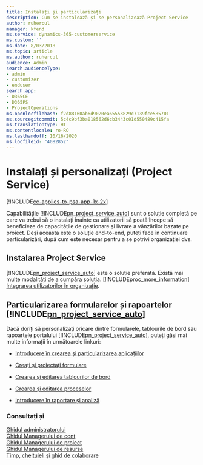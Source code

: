 ```yaml
---
title: Instalați și particularizați
description: Cum se instalează și se personalizează Project Service
author: ruhercul
manager: kfend
ms.service: dynamics-365-customerservice
ms.custom: ''
ms.date: 8/03/2018
ms.topic: article
ms.author: ruhercul
audience: Admin
search.audienceType:
- admin
- customizer
- enduser
search.app:
- D365CE
- D365PS
- ProjectOperations
ms.openlocfilehash: f2d88160ab6d9020ea65553829c7139fce585701
ms.sourcegitcommit: 5c4c9bf3ba018562d6cb3443c01d550489c415fa
ms.translationtype: HT
ms.contentlocale: ro-RO
ms.lasthandoff: 10/16/2020
ms.locfileid: "4082852"
---
```

# <a name="install-and-customize-project-service"></a>Instalați și personalizați (Project Service)

[!INCLUDE[cc-applies-to-psa-app-1x-2x](../includes/cc-applies-to-psa-app-1x-2x.md)]

Capabilitățile [!INCLUDE[pn_project_service_auto](../includes/pn-project-service-auto.md)] sunt o soluție completă pe care va trebui să o instalați înainte ca utilizatorii să poată începe să beneficieze de capacitățile de gestionare și livrare a vânzărilor bazate pe proiect. Deși aceasta este o soluție end-to-end, puteți face în continuare particularizări, după cum este necesar pentru a se potrivi organizației dvs.  
<!-- TODO: I expect to find the information on how to get and install this here. Please find that and add it here. Same for Project Service.--> 
  
## <a name="install-project-service"></a>Instalarea Project Service  
 [!INCLUDE[pn_project_service_auto](../includes/pn-project-service-auto.md)] este o soluție preferată. Există mai multe modalități de a cumpăra soluția. [!INCLUDE[proc_more_information](../includes/proc-more-information.md)] [Integrarea utilizatorilor în organizație](https://docs.microsoft.com/dynamics365/customerengagement/on-premises/admin/onboard-your-organization-and-users-to-dynamics-365-online).  
  
## <a name="customize-pn_project_service_auto-forms-and-reports"></a>Particularizarea formularelor și rapoartelor [!INCLUDE[pn_project_service_auto](../includes/pn-project-service-auto.md)]  
 Dacă doriți să personalizați oricare dintre formularele, tablourile de bord sau rapoartele portalului [!INCLUDE[pn_project_service_auto](../includes/pn-project-service-auto.md)], puteți găsi mai multe informații în următoarele linkuri:  
  
- [Introducere în crearea și particularizarea aplicațiilor](https://docs.microsoft.com/dynamics365/customerengagement/on-premises/customize/getting-started-customization)  
  
- [Creați și proiectați formulare](https://docs.microsoft.com/dynamics365/customerengagement/on-premises/customize/create-design-forms)  
  
- [Crearea și editarea tablourilor de bord](https://docs.microsoft.com/dynamics365/customerengagement/on-premises/customize/create-edit-dashboards)  
  
- [Crearea și editarea proceselor](https://docs.microsoft.com/dynamics365/customerengagement/on-premises/customize/guide-staff-through-common-tasks-processes)  
  
- [Introducere în raportare și analiză](https://docs.microsoft.com/dynamics365/customerengagement/on-premises/analytics/reporting-analytics-with-dynamics-365)  
  
### <a name="see-also"></a>Consultați și  
 [Ghidul administratorului](../psa/admin-guide.md)   
 [Ghidul Managerului de cont](../psa/account-manager-guide.md)   
 [Ghidul Managerului de proiect](../psa/project-manager-guide.md)   
 [Ghidul Managerului de resurse](../psa/resource-manager-guide.md)   
 [Timp, cheltuieli și ghid de colaborare](../psa/time-expense-collaboration-guide.md)
